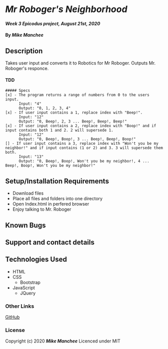 # _Mr Roboger's Neighborhood_

#### _Week 3 Epicodus project, August 21st, 2020_

#### By _**Mike Manchee**_

## Description

Takes user input and converts it to Robotics for Mr Roboger. Outputs Mr. Roboger's responce.

  #### TDD
    ##### Specs                                                                           
    [x] - The program returns a range of numbers from 0 to the users input.
          Input: "4"
          Output: "0, 1, 2, 3, 4"
    [x] - If user input contains a 1, replace index with "Beep!".
          Input: "12"
          Output: "0, Beep!, 2, 3 ... Beep!, Beep!, Beep!"
    [x] - If user input contains a 2, replace index with "Boop!" and if input contains both 1 and 2. 2 will supersede 1.
          Input: "12"
          Output: "0, Beep!, Boop!, 3 ... Beep!, Beep!, Boop!" 
    [] - If user input contains a 3, replace index with "Won't you be my neighbor!" and if input contains (1 or 2) and 3. 3 will supersede them both.
          Input: "13"
          Output: "0, Beep!, Boop!, Won't you be my neighbor!, 4 ... Beep!, Boop!, Won't you be my neighbor!" 


## Setup/Installation Requirements

* Download files
* Place all files and folders into one directory
* Open Index.html in perfered browser
* Enjoy talking to Mr. Roboger

## Known Bugs


## Support and contact details

## Technologies Used
* HTML
* CSS
  * Bootstrap
* JavaScript
  * JQuery

### Other Links
[GitHub](https://github.com/mmanchee)

### License

Copyright (c) 2020 **_Mike Manchee_**
Licenced under MIT